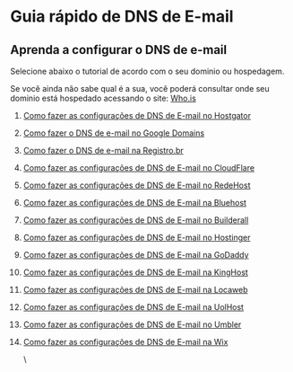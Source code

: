 # Guia rápido de DNS de E-mail



## Aprenda a configurar o DNS de e-mail

Selecione abaixo o tutorial de acordo com o seu dominio ou hospedagem.

Se você ainda não sabe qual é a sua, você poderá consultar onde seu dominio está hospedado acessando o site: [Who.is](https://who.is/)&#x20;



1. [Como fazer as configurações de DNS de E-mail no Hostgator](como-fazer-as-configuracoes-de-dns-de-e-mail-no-hostgator.md)
2. [Como fazer o DNS de e-mail no Google Domains](../../backlog/como-fazer-dns-de-e-mail-no-registro.br.md)
3. [Como fazer o DNS de e-mail na Registro.br](como-fazer-o-dns-de-e-mail-na-registro.br.md)
4. [Como fazer as configurações de DNS de E-mail no CloudFlare](como-fazer-as-configuracoes-de-dns-de-e-mail-no-cloudflare.md)
5. [Como fazer as configurações de DNS de E-mail no RedeHost](como-fazer-as-configuracoes-de-dns-de-e-mail-no-redehost.md)
6. [Como fazer as configurações de DNS de E-mail na Bluehost](como-fazer-as-configuracoes-de-dns-de-e-mail-na-bluehost.md)
7. [Como fazer as configurações de DNS de E-mail no Builderall](../../backlog/como-fazer-as-configuracoes-de-dns-de-e-mail-no-builderall.md)
8. [Como fazer as configurações de DNS de E-mail no Hostinger](como-fazer-as-configuracoes-de-dns-de-e-mail-no-hostinger.md)
9. [Como fazer as configurações de DNS de E-mail na GoDaddy](como-fazer-as-configuracoes-de-dns-de-e-mail-na-godaddy.md)
10. [Como fazer as configurações de DNS de E-mail na KingHost](como-fazer-as-configuracoes-de-dns-de-e-mail-na-kinghost.md)
11. [Como fazer as configurações de DNS de E-mail na Locaweb](como-fazer-as-configuracoes-de-dns-de-e-mail-na-locaweb.md)
12. [Como fazer as configurações de DNS de E-mail na UolHost](como-fazer-as-configuracoes-de-dns-de-e-mail-na-uolhost.md)&#x20;
13. [Como fazer as configurações de DNS de E-mail no Umbler](../../backlog/como-fazer-as-configuracoes-de-dns-de-e-mail-no-umbler.md)
14. [Como fazer as configurações de DNS de E-mail na Wix](../../backlog/como-fazer-as-configuracoes-de-dns-de-e-mail-na-wix.md)

    \


